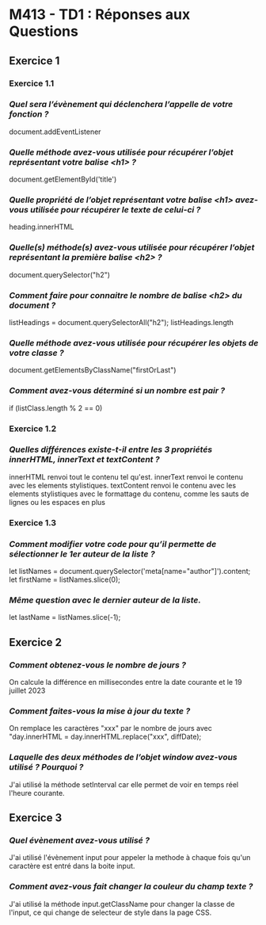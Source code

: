 # **M413 - TD1 : Réponses aux Questions**

## **Exercice 1**
### **Exercice 1.1**

### *Quel sera l’évènement qui déclenchera l’appelle de votre fonction ?*
document.addEventListener


### *Quelle méthode avez-vous utilisée pour récupérer l’objet représentant votre balise \<h1\> ?*
document.getElementById('title')


### *Quelle propriété de l’objet représentant votre balise \<h1\> avez-vous utilisée pour récupérer le texte de celui-ci ?*
heading.innerHTML


### *Quelle(s) méthode(s) avez-vous utilisée pour récupérer l’objet représentant la première balise \<h2\> ?*
document.querySelector("h2")

### *Comment faire pour connaitre le nombre de balise \<h2\> du document ?*
listHeadings = document.querySelectorAll("h2");   listHeadings.length

### *Quelle méthode avez-vous utilisée pour récupérer les objets de votre classe ?*
document.getElementsByClassName("firstOrLast")

### *Comment avez-vous déterminé si un nombre est pair ?*
if (listClass.length % 2 == 0)

### **Exercice 1.2**

### *Quelles différences existe-t-il entre les 3 propriétés innerHTML, innerText et textContent ?*
innerHTML renvoi tout le contenu tel qu'est. innerText renvoi le contenu avec les elements stylistiques. textContent renvoi le contenu avec les elements stylistiques avec le formattage du contenu, comme les sauts de lignes ou les espaces en plus

### **Exercice 1.3**

### *Comment modifier votre code pour qu’il permette de sélectionner le 1er auteur de la liste ?*
let listNames = document.querySelector('meta[name="author"]').content;
let firstName = listNames.slice(0);

### *Même question avec le dernier auteur de la liste.*
let lastName = listNames.slice(-1);


## **Exercice 2**

### *Comment obtenez-vous le nombre de jours ?*
On calcule la différence en millisecondes entre la date courante et le 19 juillet 2023

### *Comment faites-vous la mise à jour du texte ?*
On remplace les caractères "xxx" par le nombre de jours avec "day.innerHTML = day.innerHTML.replace("xxx", diffDate);

### *Laquelle des deux méthodes de l’objet window avez-vous utilisé ? Pourquoi ?*
J'ai utilisé la méthode setInterval car elle permet de voir en temps réel l'heure courante.


## **Exercice 3**

### *Quel évènement avez-vous utilisé ?*
J'ai utilisé l'évènement input pour appeler la methode à chaque fois qu'un caractère est entré dans la boite input.

### *Comment avez-vous fait changer la couleur du champ texte ?*
J'ai utilisé la méthode input.getClassName pour changer la classe de l'input, ce qui change de selecteur de style dans la page CSS.
